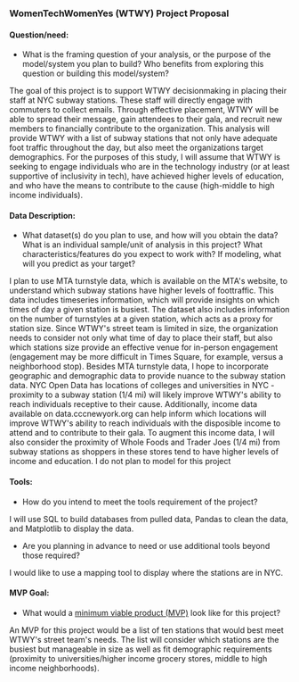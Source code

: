### WomenTechWomenYes (WTWY) Project Proposal

#### Question/need:
* What is the framing question of your analysis, or the purpose of the model/system you plan to build? Who benefits from exploring this question or building this model/system?

The goal of this project is to support WTWY decisionmaking in placing their staff at NYC subway stations. These staff will directly engage with commuters to collect emails. Through effective placement, WTWY will be able to spread their message, gain attendees to their gala, and recruit new members to financially contribute to the organization. This analysis will provide WTWY with a list of subway stations that not only have adequate foot traffic throughout the day, but also meet the organizations target demographics. For the purposes of this study, I will assume that WTWY is seeking to engage individuals who are in the technology industry (or at least supportive of inclusivity in tech), have achieved higher levels of education, and who have the means to contribute to the cause (high-middle to high income individuals). 


#### Data Description:
* What dataset(s) do you plan to use, and how will you obtain the data? What is an individual sample/unit of analysis in this project? What characteristics/features do you expect to work with? If modeling, what will you predict as your target?

I plan to use MTA turnstyle data, which is available on the MTA's website, to understand which subway stations have higher levels of foottraffic. This data includes timeseries information, which will provide insights on which times of day a given station is busiest. The dataset also includes information on the number of turnstyles at a given station, which acts as a proxy for station size. Since WTWY's street team is limited in size, the organization needs to consider not only what time of day to place their staff, but also which stations size provide an effective venue for in-person engagement (engagement may be more difficult in Times Square, for example, versus a neighborhood stop). 
Besides MTA turnstyle data, I hope to incorporate geographic and demographic data to provide nuance to the subway station data. NYC Open Data has locations of colleges and universities in NYC - proximity to a subway station (1/4 mi) will likely improve WTWY's ability to reach individuals receptive to their cause. Additionally, income data available on data.cccnewyork.org can help inform which locations will improve WTWY's ability to reach individuals with the disposible income to attend and to contribute to their gala. To augment this income data, I will also consider the proximity of Whole Foods and Trader Joes (1/4 mi) from subway stations as shoppers in these stores tend to have higher levels of income and education. 
I do not plan to model for this project

#### Tools:
* How do you intend to meet the tools requirement of the project? 

I will use SQL to build databases from pulled data, Pandas to clean the data, and Matplotlib to display the data. 

* Are you planning in advance to need or use additional tools beyond those required?

I would like to use a mapping tool to display where the stations are in NYC. 

#### MVP Goal:
* What would a [minimum viable product (MVP)](./mvp.md) look like for this project?

An MVP for this project would be a list of ten stations that would best meet WTWY's street team's needs. The list will consider which stations are the busiest but manageable in size as well as fit demographic requirements (proximity to universities/higher income grocery stores, middle to high income neighborhoods). 
